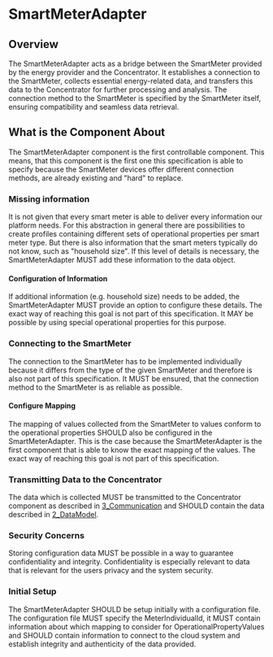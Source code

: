 # SmartMeterAdapter

## Overview

The SmartMeterAdapter acts as a bridge between the SmartMeter provided by the energy provider and the Concentrator. It establishes a connection to the SmartMeter, collects essential energy-related data, and transfers this data to the Concentrator for further processing and analysis. The connection method to the SmartMeter is specified by the SmartMeter itself, ensuring compatibility and seamless data retrieval.

## What is the Component About

The SmartMeterAdapter component is the first controllable component. This means, that this component is the first one this specification is able to specify because the SmartMeter devices offer different connection methods, are already existing and "hard" to replace.

### Missing information

It is not given that every smart meter is able to deliver every information our platform needs. For this abstraction in general there are possibilities to create profiles containing different sets of operational properties per smart meter type. But there is also information that the smart meters typically do not know, such as "household size". If this level of details is necessary, the SmartMeterAdapter MUST add these information to the data object.

#### Configuration of Information

If additional information (e.g. household size) needs to be added, the SmartMeterAdapter MUST provide an option to configure these details. The exact way of reaching this goal is not part of this specification. It MAY be possible by using special operational properties for this purpose.

### Connecting to the SmartMeter

The connection to the SmartMeter has to be implemented individually because it differs from the type of the given SmartMeter and therefore is also not part of this specification. It MUST be ensured, that the connection method to the SmartMeter is as reliable as possible.

#### Configure Mapping

The mapping of values collected from the SmartMeter to values conform to the operational properties SHOULD also be configured in the SmartMeterAdapter. This is the case because the SmartMeterAdapter is the first component that is able to know the exact mapping of the values. The exact way of reaching this goal is not part of this specification.

### Transmitting Data to the Concentrator

The data which is collected MUST be transmitted to the Concentrator component as described in [3_Communication](./../3_Communication/README.md) and SHOULD contain the data described in [2_DataModel](./../2_DataModel/README.md).

### Security Concerns

Storing configuration data MUST be possible in a way to guarantee confidentiality and integrity. Confidentiality is especially relevant to data that is relevant for the users privacy and the system security.

### Initial Setup

The SmartMeterAdapter SHOULD be setup initially with a configuration file. The configuration file MUST specify the MeterIndividualId, it MUST contain information about which mapping to consider for OperationalPropertyValues and SHOULD contain information to connect to the cloud system and establish integrity and authenticity of the data provided.
